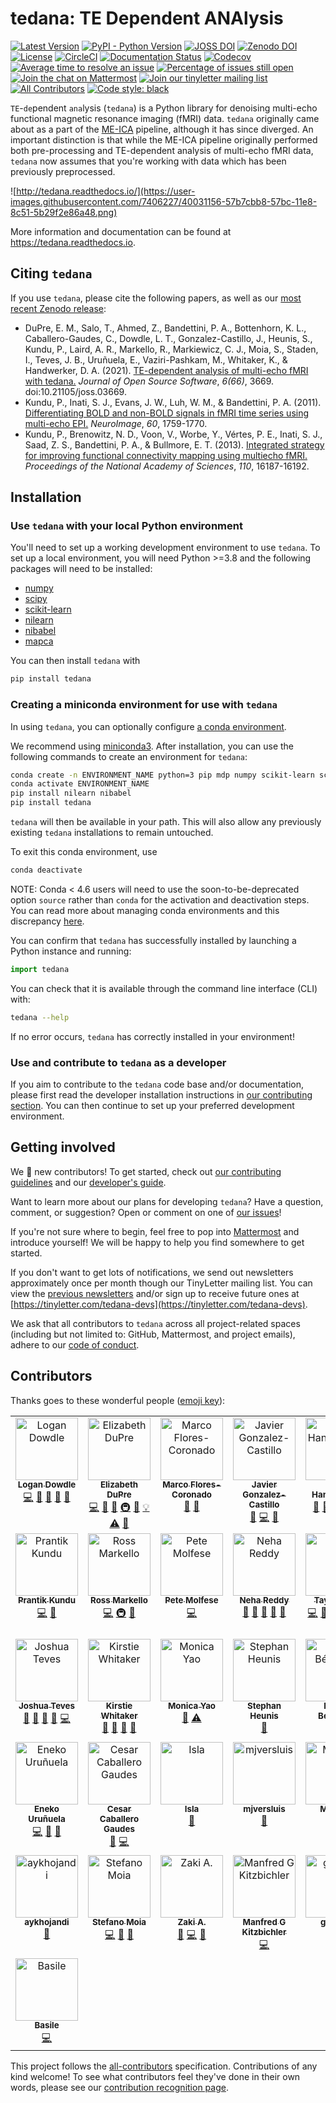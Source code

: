 # tedana: TE Dependent ANAlysis

[![Latest Version](https://img.shields.io/pypi/v/tedana.svg)](https://pypi.python.org/pypi/tedana/)
[![PyPI - Python Version](https://img.shields.io/pypi/pyversions/tedana.svg)](https://pypi.python.org/pypi/tedana/)
[![JOSS DOI](https://joss.theoj.org/papers/10.21105/joss.03669/status.svg)](https://doi.org/10.21105/joss.03669)
[![Zenodo DOI](https://zenodo.org/badge/110845855.svg)](https://zenodo.org/badge/latestdoi/110845855)
[![License](https://img.shields.io/badge/License-LGPL%202.0-blue.svg)](https://opensource.org/licenses/LGPL-2.1)
[![CircleCI](https://circleci.com/gh/ME-ICA/tedana.svg?style=shield)](https://circleci.com/gh/ME-ICA/tedana)
[![Documentation Status](https://readthedocs.org/projects/tedana/badge/?version=latest)](http://tedana.readthedocs.io/en/latest/?badge=latest)
[![Codecov](https://codecov.io/gh/me-ica/tedana/branch/main/graph/badge.svg)](https://codecov.io/gh/me-ica/tedana)
[![Average time to resolve an issue](http://isitmaintained.com/badge/resolution/ME-ICA/tedana.svg)](http://isitmaintained.com/project/ME-ICA/tedana "Average time to resolve an issue")
[![Percentage of issues still open](http://isitmaintained.com/badge/open/ME-ICA/tedana.svg)](http://isitmaintained.com/project/ME-ICA/tedana "Percentage of issues still open")
[![Join the chat on Mattermost](https://img.shields.io/badge/Chat%20on-Mattermost-purple.svg)](https://mattermost.brainhack.org/brainhack/channels/tedana)
[![Join our tinyletter mailing list](https://img.shields.io/badge/receive-our%20newsletter%20❤%EF%B8%8F-blueviolet.svg)](https://tinyletter.com/tedana-devs)
[![All Contributors](https://img.shields.io/badge/all_contributors-20-orange.svg?style=flat-square)](#contributors)
[![Code style: black](https://img.shields.io/badge/code%20style-black-000000.svg)](https://github.com/psf/black)

``TE``-``de``pendent ``ana``lysis (``tedana``) is a Python library for denoising multi-echo functional magnetic resonance imaging (fMRI) data.
``tedana`` originally came about as a part of the [ME-ICA](https://github.com/me-ica/me-ica) pipeline, although it has since diverged.
An important distinction is that while the ME-ICA pipeline originally performed both pre-processing and TE-dependent analysis of multi-echo fMRI data,
``tedana`` now assumes that you're working with data which has been previously preprocessed.

![http://tedana.readthedocs.io/](https://user-images.githubusercontent.com/7406227/40031156-57b7cbb8-57bc-11e8-8c51-5b29f2e86a48.png)

More information and documentation can be found at https://tedana.readthedocs.io.

## Citing `tedana`

If you use `tedana`, please cite the following papers, as well as our [most recent Zenodo release](https://zenodo.org/badge/latestdoi/110845855):

- DuPre, E. M., Salo, T., Ahmed, Z., Bandettini, P. A., Bottenhorn, K. L.,
  Caballero-Gaudes, C., Dowdle, L. T., Gonzalez-Castillo, J., Heunis, S.,
  Kundu, P., Laird, A. R., Markello, R., Markiewicz, C. J., Moia, S.,
  Staden, I., Teves, J. B., Uruñuela, E., Vaziri-Pashkam, M.,
  Whitaker, K., & Handwerker, D. A. (2021).
  [TE-dependent analysis of multi-echo fMRI with tedana.](https://doi.org/10.21105/joss.03669)
  _Journal of Open Source Software_, _6(66)_, 3669.
  doi:10.21105/joss.03669.
- Kundu, P., Inati, S. J., Evans, J. W., Luh, W. M., & Bandettini, P. A. (2011).
  [Differentiating BOLD and non-BOLD signals in fMRI time series using multi-echo EPI.](https://doi.org/10.1016/j.neuroimage.2011.12.028)
  _NeuroImage_, _60_, 1759-1770.
- Kundu, P., Brenowitz, N. D., Voon, V., Worbe, Y., Vértes, P. E., Inati, S. J.,
  Saad, Z. S., Bandettini, P. A., & Bullmore, E. T. (2013).
  [Integrated strategy for improving functional connectivity mapping using multiecho fMRI.](https://doi.org/10.1073/pnas.1301725110)
  _Proceedings of the National Academy of Sciences_, _110_, 16187-16192.

## Installation

### Use `tedana` with your local Python environment

You'll need to set up a working development environment to use `tedana`.
To set up a local environment, you will need Python >=3.8 and the following packages will need to be installed:

* [numpy](http://www.numpy.org/)
* [scipy](https://www.scipy.org/)
* [scikit-learn](http://scikit-learn.org/stable/)
* [nilearn](https://nilearn.github.io/stable/)
* [nibabel](http://nipy.org/nibabel/)
* [mapca](https://github.com/ME-ICA/mapca)

You can then install `tedana` with

```bash
pip install tedana
```

### Creating a miniconda environment for use with `tedana`

In using `tedana`, you can optionally configure [a conda environment](https://conda.io/docs/user-guide/tasks/manage-environments.html).

We recommend using [miniconda3](https://conda.io/miniconda.html).
After installation, you can use the following commands to create an environment for `tedana`:

```bash
conda create -n ENVIRONMENT_NAME python=3 pip mdp numpy scikit-learn scipy
conda activate ENVIRONMENT_NAME
pip install nilearn nibabel
pip install tedana
```

`tedana` will then be available in your path.
This will also allow any previously existing `tedana` installations to remain untouched.

To exit this conda environment, use

```bash
conda deactivate
```

NOTE: Conda < 4.6 users will need to use the soon-to-be-deprecated option `source` rather than `conda` for the activation and deactivation steps.
You can read more about managing conda environments and this discrepancy [here](https://docs.conda.io/projects/conda/en/latest/user-guide/tasks/manage-environments.html).

You can confirm that ``tedana`` has successfully installed by launching a Python instance and running:

```python
import tedana
```

You can check that it is available through the command line interface (CLI) with:

```bash
tedana --help
```

If no error occurs, ``tedana`` has correctly installed in your environment!

### Use and contribute to `tedana` as a developer

If you aim to contribute to the `tedana` code base and/or documentation, please first read the developer installation instructions in [our contributing section](https://github.com/ME-ICA/tedana/blob/main/CONTRIBUTING.md). You can then continue to set up your preferred development environment.

## Getting involved

We :yellow_heart: new contributors!
To get started, check out [our contributing guidelines](https://github.com/ME-ICA/tedana/blob/main/CONTRIBUTING.md)
and our [developer's guide](https://tedana.readthedocs.io/en/latest/contributing.html#developer-guidelines).

Want to learn more about our plans for developing ``tedana``?
Have a question, comment, or suggestion?
Open or comment on one of [our issues](https://github.com/ME-ICA/tedana/issues)!

If you're not sure where to begin, feel free to pop into [Mattermost](https://mattermost.brainhack.org/brainhack/channels/tedana) and introduce yourself!
We will be happy to help you find somewhere to get started.

If you don't want to get lots of notifications, we send out newsletters approximately once per month though our TinyLetter mailing list.
You can view the [previous newsletters](https://tinyletter.com/tedana-devs/archive) and/or sign up to receive future ones at [https://tinyletter.com/tedana-devs](https://tinyletter.com/tedana-devs).

We ask that all contributors to ``tedana`` across all project-related spaces (including but not limited to: GitHub, Mattermost, and project emails), adhere to our [code of conduct](https://github.com/ME-ICA/tedana/blob/main/CODE_OF_CONDUCT.md).

## Contributors

Thanks goes to these wonderful people ([emoji key](https://allcontributors.org/docs/en/emoji-key)):

<!-- ALL-CONTRIBUTORS-LIST:START - Do not remove or modify this section -->
<!-- prettier-ignore-start -->
<!-- markdownlint-disable -->
<table>
  <tbody>
    <tr>
      <td align="center" valign="top" width="20%"><a href="https://github.com/dowdlelt"><img src="https://avatars2.githubusercontent.com/u/15126366?v=4?s=100" width="100px;" alt="Logan Dowdle"/><br /><sub><b>Logan Dowdle</b></sub></a><br /><a href="https://github.com/ME-ICA/tedana/commits?author=dowdlelt" title="Code">💻</a> <a href="#question-dowdlelt" title="Answering Questions">💬</a> <a href="#design-dowdlelt" title="Design">🎨</a> <a href="https://github.com/ME-ICA/tedana/issues?q=author%3Adowdlelt" title="Bug reports">🐛</a> <a href="https://github.com/ME-ICA/tedana/pulls?q=is%3Apr+reviewed-by%3Adowdlelt" title="Reviewed Pull Requests">👀</a></td>
      <td align="center" valign="top" width="20%"><a href="http://emdupre.me"><img src="https://avatars3.githubusercontent.com/u/15017191?v=4?s=100" width="100px;" alt="Elizabeth DuPre"/><br /><sub><b>Elizabeth DuPre</b></sub></a><br /><a href="https://github.com/ME-ICA/tedana/commits?author=emdupre" title="Code">💻</a> <a href="https://github.com/ME-ICA/tedana/commits?author=emdupre" title="Documentation">📖</a> <a href="#ideas-emdupre" title="Ideas, Planning, & Feedback">🤔</a> <a href="#infra-emdupre" title="Infrastructure (Hosting, Build-Tools, etc)">🚇</a> <a href="https://github.com/ME-ICA/tedana/pulls?q=is%3Apr+reviewed-by%3Aemdupre" title="Reviewed Pull Requests">👀</a> <a href="#example-emdupre" title="Examples">💡</a> <a href="https://github.com/ME-ICA/tedana/commits?author=emdupre" title="Tests">⚠️</a> <a href="#question-emdupre" title="Answering Questions">💬</a></td>
      <td align="center" valign="top" width="20%"><a href="https://github.com/marco7877"><img src="https://avatars.githubusercontent.com/u/56403434?v=4?s=100" width="100px;" alt="Marco Flores-Coronado"/><br /><sub><b>Marco Flores-Coronado</b></sub></a><br /><a href="#ideas-marco7877" title="Ideas, Planning, & Feedback">🤔</a> <a href="https://github.com/ME-ICA/tedana/commits?author=marco7877" title="Documentation">📖</a></td>
      <td align="center" valign="top" width="20%"><a href="https://github.com/javiergcas"><img src="https://avatars1.githubusercontent.com/u/7314358?v=4?s=100" width="100px;" alt="Javier Gonzalez-Castillo"/><br /><sub><b>Javier Gonzalez-Castillo</b></sub></a><br /><a href="#ideas-javiergcas" title="Ideas, Planning, & Feedback">🤔</a> <a href="https://github.com/ME-ICA/tedana/commits?author=javiergcas" title="Code">💻</a> <a href="#design-javiergcas" title="Design">🎨</a></td>
      <td align="center" valign="top" width="20%"><a href="https://github.com/handwerkerd"><img src="https://avatars3.githubusercontent.com/u/7406227?v=4?s=100" width="100px;" alt="Dan Handwerker"/><br /><sub><b>Dan Handwerker</b></sub></a><br /><a href="#design-handwerkerd" title="Design">🎨</a> <a href="https://github.com/ME-ICA/tedana/commits?author=handwerkerd" title="Documentation">📖</a> <a href="#example-handwerkerd" title="Examples">💡</a> <a href="https://github.com/ME-ICA/tedana/pulls?q=is%3Apr+reviewed-by%3Ahandwerkerd" title="Reviewed Pull Requests">👀</a> <a href="https://github.com/ME-ICA/tedana/commits?author=handwerkerd" title="Code">💻</a></td>
    </tr>
    <tr>
      <td align="center" valign="top" width="20%"><a href="https://github.com/prantikk"><img src="https://avatars0.githubusercontent.com/u/1636689?v=4?s=100" width="100px;" alt="Prantik Kundu"/><br /><sub><b>Prantik Kundu</b></sub></a><br /><a href="https://github.com/ME-ICA/tedana/commits?author=prantikk" title="Code">💻</a> <a href="#ideas-prantikk" title="Ideas, Planning, & Feedback">🤔</a></td>
      <td align="center" valign="top" width="20%"><a href="http://rossmarkello.me"><img src="https://avatars0.githubusercontent.com/u/14265705?v=4?s=100" width="100px;" alt="Ross Markello"/><br /><sub><b>Ross Markello</b></sub></a><br /><a href="https://github.com/ME-ICA/tedana/commits?author=rmarkello" title="Code">💻</a> <a href="#infra-rmarkello" title="Infrastructure (Hosting, Build-Tools, etc)">🚇</a> <a href="#question-rmarkello" title="Answering Questions">💬</a></td>
      <td align="center" valign="top" width="20%"><a href="https://github.com/pmolfese"><img src="https://avatars.githubusercontent.com/u/3665743?v=4?s=100" width="100px;" alt="Pete Molfese"/><br /><sub><b>Pete Molfese</b></sub></a><br /><a href="https://github.com/ME-ICA/tedana/commits?author=pmolfese" title="Code">💻</a></td>
      <td align="center" valign="top" width="20%"><a href="https://github.com/n-reddy"><img src="https://avatars.githubusercontent.com/u/58482773?v=4?s=100" width="100px;" alt="Neha Reddy"/><br /><sub><b>Neha Reddy</b></sub></a><br /><a href="https://github.com/ME-ICA/tedana/issues?q=author%3An-reddy" title="Bug reports">🐛</a> <a href="https://github.com/ME-ICA/tedana/commits?author=n-reddy" title="Documentation">📖</a> <a href="#ideas-n-reddy" title="Ideas, Planning, & Feedback">🤔</a> <a href="#question-n-reddy" title="Answering Questions">💬</a> <a href="https://github.com/ME-ICA/tedana/pulls?q=is%3Apr+reviewed-by%3An-reddy" title="Reviewed Pull Requests">👀</a></td>
      <td align="center" valign="top" width="20%"><a href="http://tsalo.github.io"><img src="https://avatars3.githubusercontent.com/u/8228902?v=4?s=100" width="100px;" alt="Taylor Salo"/><br /><sub><b>Taylor Salo</b></sub></a><br /><a href="https://github.com/ME-ICA/tedana/commits?author=tsalo" title="Code">💻</a> <a href="#ideas-tsalo" title="Ideas, Planning, & Feedback">🤔</a> <a href="https://github.com/ME-ICA/tedana/commits?author=tsalo" title="Documentation">📖</a> <a href="#tutorial-tsalo" title="Tutorials">✅</a> <a href="#question-tsalo" title="Answering Questions">💬</a> <a href="https://github.com/ME-ICA/tedana/issues?q=author%3Atsalo" title="Bug reports">🐛</a> <a href="https://github.com/ME-ICA/tedana/commits?author=tsalo" title="Tests">⚠️</a> <a href="https://github.com/ME-ICA/tedana/pulls?q=is%3Apr+reviewed-by%3Atsalo" title="Reviewed Pull Requests">👀</a></td>
    </tr>
    <tr>
      <td align="center" valign="top" width="20%"><a href="https://github.com/jbteves"><img src="https://avatars3.githubusercontent.com/u/26722533?v=4?s=100" width="100px;" alt="Joshua Teves"/><br /><sub><b>Joshua Teves</b></sub></a><br /><a href="#projectManagement-jbteves" title="Project Management">📆</a> <a href="https://github.com/ME-ICA/tedana/commits?author=jbteves" title="Documentation">📖</a> <a href="https://github.com/ME-ICA/tedana/pulls?q=is%3Apr+reviewed-by%3Ajbteves" title="Reviewed Pull Requests">👀</a> <a href="#maintenance-jbteves" title="Maintenance">🚧</a> <a href="https://github.com/ME-ICA/tedana/commits?author=jbteves" title="Code">💻</a></td>
      <td align="center" valign="top" width="20%"><a href="https://whitakerlab.github.io"><img src="https://avatars1.githubusercontent.com/u/3626306?v=4?s=100" width="100px;" alt="Kirstie Whitaker"/><br /><sub><b>Kirstie Whitaker</b></sub></a><br /><a href="https://github.com/ME-ICA/tedana/commits?author=KirstieJane" title="Documentation">📖</a> <a href="#projectManagement-KirstieJane" title="Project Management">📆</a> <a href="https://github.com/ME-ICA/tedana/pulls?q=is%3Apr+reviewed-by%3AKirstieJane" title="Reviewed Pull Requests">👀</a> <a href="#talk-KirstieJane" title="Talks">📢</a></td>
      <td align="center" valign="top" width="20%"><a href="https://github.com/monicayao"><img src="https://avatars1.githubusercontent.com/u/35382166?v=4?s=100" width="100px;" alt="Monica Yao"/><br /><sub><b>Monica Yao</b></sub></a><br /><a href="https://github.com/ME-ICA/tedana/commits?author=monicayao" title="Documentation">📖</a> <a href="https://github.com/ME-ICA/tedana/commits?author=monicayao" title="Tests">⚠️</a></td>
      <td align="center" valign="top" width="20%"><a href="http://www.fmrwhy.com/"><img src="https://avatars0.githubusercontent.com/u/10141237?v=4?s=100" width="100px;" alt="Stephan Heunis"/><br /><sub><b>Stephan Heunis</b></sub></a><br /><a href="https://github.com/ME-ICA/tedana/commits?author=jsheunis" title="Documentation">📖</a></td>
      <td align="center" valign="top" width="20%"><a href="https://www.linkedin.com/in/benoit-beranger/"><img src="https://avatars0.githubusercontent.com/u/16976839?v=4?s=100" width="100px;" alt="Benoît Béranger"/><br /><sub><b>Benoît Béranger</b></sub></a><br /><a href="https://github.com/ME-ICA/tedana/commits?author=benoitberanger" title="Code">💻</a></td>
    </tr>
    <tr>
      <td align="center" valign="top" width="20%"><a href="https://github.com/eurunuela"><img src="https://avatars0.githubusercontent.com/u/13706448?v=4?s=100" width="100px;" alt="Eneko Uruñuela"/><br /><sub><b>Eneko Uruñuela</b></sub></a><br /><a href="https://github.com/ME-ICA/tedana/commits?author=eurunuela" title="Code">💻</a> <a href="https://github.com/ME-ICA/tedana/pulls?q=is%3Apr+reviewed-by%3Aeurunuela" title="Reviewed Pull Requests">👀</a> <a href="#ideas-eurunuela" title="Ideas, Planning, & Feedback">🤔</a></td>
      <td align="center" valign="top" width="20%"><a href="https://github.com/CesarCaballeroGaudes"><img src="https://avatars1.githubusercontent.com/u/7611340?v=4?s=100" width="100px;" alt="Cesar Caballero Gaudes"/><br /><sub><b>Cesar Caballero Gaudes</b></sub></a><br /><a href="https://github.com/ME-ICA/tedana/commits?author=CesarCaballeroGaudes" title="Documentation">📖</a> <a href="https://github.com/ME-ICA/tedana/commits?author=CesarCaballeroGaudes" title="Code">💻</a></td>
      <td align="center" valign="top" width="20%"><a href="http://isla.st"><img src="https://avatars2.githubusercontent.com/u/23707851?v=4?s=100" width="100px;" alt="Isla"/><br /><sub><b>Isla</b></sub></a><br /><a href="https://github.com/ME-ICA/tedana/pulls?q=is%3Apr+reviewed-by%3AIslast" title="Reviewed Pull Requests">👀</a></td>
      <td align="center" valign="top" width="20%"><a href="https://github.com/mjversluis"><img src="https://avatars0.githubusercontent.com/u/32125111?v=4?s=100" width="100px;" alt="mjversluis"/><br /><sub><b>mjversluis</b></sub></a><br /><a href="https://github.com/ME-ICA/tedana/commits?author=mjversluis" title="Documentation">📖</a></td>
      <td align="center" valign="top" width="20%"><a href="https://mvaziri.github.io/"><img src="https://avatars2.githubusercontent.com/u/4219325?v=4?s=100" width="100px;" alt="Maryam"/><br /><sub><b>Maryam</b></sub></a><br /><a href="https://github.com/ME-ICA/tedana/commits?author=mvaziri" title="Documentation">📖</a></td>
    </tr>
    <tr>
      <td align="center" valign="top" width="20%"><a href="https://github.com/aykhojandi"><img src="https://avatars1.githubusercontent.com/u/38105040?v=4?s=100" width="100px;" alt="aykhojandi"/><br /><sub><b>aykhojandi</b></sub></a><br /><a href="https://github.com/ME-ICA/tedana/commits?author=aykhojandi" title="Documentation">📖</a></td>
      <td align="center" valign="top" width="20%"><a href="https://github.com/smoia"><img src="https://avatars3.githubusercontent.com/u/35300580?v=4?s=100" width="100px;" alt="Stefano Moia"/><br /><sub><b>Stefano Moia</b></sub></a><br /><a href="https://github.com/ME-ICA/tedana/commits?author=smoia" title="Code">💻</a> <a href="https://github.com/ME-ICA/tedana/pulls?q=is%3Apr+reviewed-by%3Asmoia" title="Reviewed Pull Requests">👀</a> <a href="https://github.com/ME-ICA/tedana/commits?author=smoia" title="Documentation">📖</a></td>
      <td align="center" valign="top" width="20%"><a href="https://www.notzaki.com/"><img src="https://avatars1.githubusercontent.com/u/9019681?v=4?s=100" width="100px;" alt="Zaki A."/><br /><sub><b>Zaki A.</b></sub></a><br /><a href="https://github.com/ME-ICA/tedana/issues?q=author%3AnotZaki" title="Bug reports">🐛</a> <a href="https://github.com/ME-ICA/tedana/commits?author=notZaki" title="Code">💻</a> <a href="https://github.com/ME-ICA/tedana/commits?author=notZaki" title="Documentation">📖</a></td>
      <td align="center" valign="top" width="20%"><a href="https://github.com/manfredg"><img src="https://avatars.githubusercontent.com/u/1173430?v=4?s=100" width="100px;" alt="Manfred G Kitzbichler"/><br /><sub><b>Manfred G Kitzbichler</b></sub></a><br /><a href="https://github.com/ME-ICA/tedana/commits?author=manfredg" title="Code">💻</a></td>
      <td align="center" valign="top" width="20%"><a href="https://github.com/giadaan"><img src="https://avatars.githubusercontent.com/u/118978909?v=4?s=100" width="100px;" alt="giadaan"/><br /><sub><b>giadaan</b></sub></a><br /><a href="https://github.com/ME-ICA/tedana/commits?author=giadaan" title="Documentation">📖</a></td>
    </tr>
    <tr>
      <td align="center" valign="top" width="20%"><a href="https://github.com/bpinsard"><img src="https://avatars.githubusercontent.com/u/1155388?v=4?s=100" width="100px;" alt="Basile"/><br /><sub><b>Basile</b></sub></a><br /><a href="https://github.com/ME-ICA/tedana/commits?author=bpinsard" title="Code">💻</a></td>
    </tr>
  </tbody>
</table>

<!-- markdownlint-restore -->
<!-- prettier-ignore-end -->

<!-- ALL-CONTRIBUTORS-LIST:END -->

This project follows the [all-contributors](https://github.com/all-contributors/all-contributors) specification. Contributions of any kind welcome!
To see what contributors feel they've done in their own words, please see our [contribution recognition page][contribution].

[contribution]: <contributions.md>
